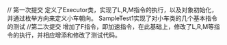 // 第一次提交
定义了Executor类，实现了L,R,M指令的执行，以及对象初始化，并通过枚举方向来定义小车朝向。
SampleTest1实现了对小车类的几个基本指令的测试
//第二次提交
增加了F指令，即加速指令，在此基础上，修改了L,R,M等指令的执行，并相应增添和修改了测试代码。
